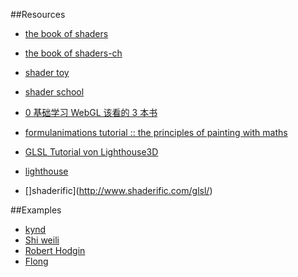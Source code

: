 ##Resources

* [the book of shaders](http://www.thebookofshaders.com/)

* [the book of shaders-ch](http://www.thebookofshaders.com/?lan=ch)

* [shader toy](https://www.shadertoy.com/)

* [shader school](https://www.npmjs.com/package/shader-school)

* [0 基础学习 WebGL 该看的 3 本书
](http://zhuanlan.zhihu.com/hacker-and-painter/20389905)

* [formulanimations tutorial :: the principles of painting with maths
](https://www.youtube.com/watch?v=0ifChJ0nJfM)

* [GLSL Tutorial von Lighthouse3D](http://zach.in.tu-clausthal.de/teaching/cg_literatur/glsl_tutorial/)
* [lighthouse](http://www.lighthouse3d.com/tutorials/)
* []shaderific](http://www.shaderific.com/glsl/)

##Examples

* [kynd](http://www.kynd.info/log/)
* [Shi weili](http://shi-weili.com/shader-odyssey/)
* [Robert Hodgin](http://roberthodgin.com/)
* [Flong](http://flong.com/)

